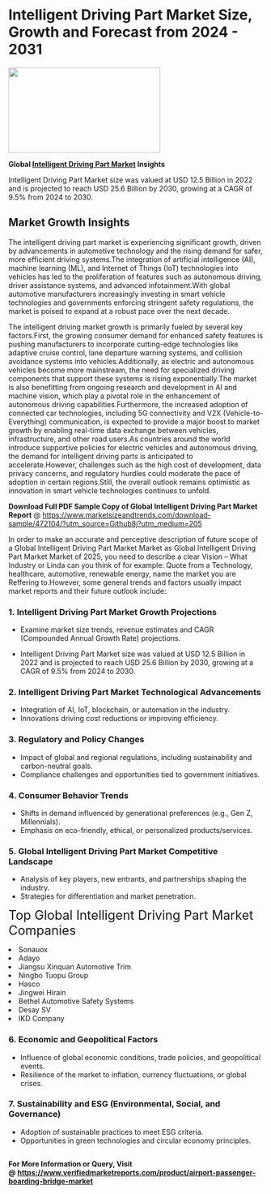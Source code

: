 <H1>Intelligent Driving Part Market Size, Growth and Forecast from 2024 - 2031</H1><img class="aligncenter size-medium wp-image-584254" src="https://thirdeyenews.in/wp-content/uploads/2024/09/Global-Market-Research-300x168.jpeg" alt="" width="300" height="168" /><p><strong>Global&nbsp;<a href="https://www.marketsizeandtrends.com/download-sample/472104/?utm_source=Github8j?utm_medium=205">Intelligent Driving Part Market</a> Insights</strong></p><p>Intelligent Driving Part Market size was valued at USD 12.5 Billion in 2022 and is projected to reach USD 25.6 Billion by 2030, growing at a CAGR of 9.5% from 2024 to 2030.</p><p><h2>Market Growth Insights</h2> <p>The intelligent driving part market is experiencing significant growth, driven by advancements in automotive technology and the rising demand for safer, more efficient driving systems.The integration of artificial intelligence (AI), machine learning (ML), and Internet of Things (IoT) technologies into vehicles has led to the proliferation of features such as autonomous driving, driver assistance systems, and advanced infotainment.With global automotive manufacturers increasingly investing in smart vehicle technologies and governments enforcing stringent safety regulations, the market is poised to expand at a robust pace over the next decade.</p> <p>The intelligent driving market growth is primarily fueled by several key factors.First, the growing consumer demand for enhanced safety features is pushing manufacturers to incorporate cutting-edge technologies like adaptive cruise control, lane departure warning systems, and collision avoidance systems into vehicles.Additionally, as electric and autonomous vehicles become more mainstream, the need for specialized driving components that support these systems is rising exponentially.The market is also benefitting from ongoing research and development in AI and machine vision, which play a pivotal role in the enhancement of autonomous driving capabilities.Furthermore, the increased adoption of connected car technologies, including 5G connectivity and V2X (Vehicle-to-Everything) communication, is expected to provide a major boost to market growth by enabling real-time data exchange between vehicles, infrastructure, and other road users.As countries around the world introduce supportive policies for electric vehicles and autonomous driving, the demand for intelligent driving parts is anticipated to accelerate.However, challenges such as the high cost of development, data privacy concerns, and regulatory hurdles could moderate the pace of adoption in certain regions.Still, the overall outlook remains optimistic as innovation in smart vehicle technologies continues to unfold.</p> <p><span class=""><strong>Download Full PDF Sample Copy of Global Intelligent Driving Part Market Report</strong> @ <a href="https://www.marketsizeandtrends.com/download-sample/472104/?utm_source=Github8j?utm_medium=205" target="_blank">https://www.marketsizeandtrends.com/download-sample/472104/?utm_source=Github8j?utm_medium=205</a></span></p><p>In order to make an accurate and perceptive description of future scope of a Global&nbsp;Intelligent Driving Part Market Market as Global&nbsp;Intelligent Driving Part Market Market of 2025, you need to describe a clear Vision &ndash; What Industry or Linda can you think of for example: Quote from a Technology, healthcare, automotive, renewable energy, name the market you are Reffering to.However, some general trends and factors usually impact market reports and their future outlook include:</p><h3>1.&nbsp;<strong>Intelligent Driving Part Market Growth Projections</strong></h3><ul><li>Examine market size trends, revenue estimates and CAGR (Compounded Annual Growth Rate) projections.</li><li><p>Intelligent Driving Part Market size was valued at USD 12.5 Billion in 2022 and is projected to reach USD 25.6 Billion by 2030, growing at a CAGR of 9.5% from 2024 to 2030.</p></li></ul><h3>2.&nbsp;<strong>Intelligent Driving Part Market Technological Advancements</strong></h3><ul><li>Integration of AI, IoT, blockchain, or automation in the industry.</li><li>Innovations driving cost reductions or improving efficiency.</li></ul><h3>3.&nbsp;<strong>Regulatory and Policy Changes</strong></h3><ul><li>Impact of global and regional regulations, including sustainability and carbon-neutral goals.</li><li>Compliance challenges and opportunities tied to government initiatives.</li></ul><h3>4.&nbsp;<strong>Consumer Behavior Trends</strong></h3><ul><li>Shifts in demand influenced by generational preferences (e.g., Gen Z, Millennials).</li><li>Emphasis on eco-friendly, ethical, or personalized products/services.</li></ul><h3>5.&nbsp;<strong>Global Intelligent Driving Part Market Competitive Landscape</strong></h3><ul><li>Analysis of key players, new entrants, and partnerships shaping the industry.</li><li>Strategies for differentiation and market penetration.</li></ul><p data-pm-slice="1 1 []"><span style="color: inherit; font-family: inherit; font-size: 25px;">Top Global Intelligent Driving Part Market Companies</span></p><div class="" data-test-id=""><p><li>Sonauox</li><li> Adayo</li><li> Jiangsu Xinquan Automotive Trim</li><li> Ningbo Tuopu Group</li><li> Hasco</li><li> Jingwei Hirain</li><li> Bethel Automotive Safety Systems</li><li> Desay SV</li><li> IKD Company</li></p></div><h3>6.&nbsp;<strong>Economic and Geopolitical Factors</strong></h3><ul><li>Influence of global economic conditions, trade policies, and geopolitical events.</li><li>Resilience of the market to inflation, currency fluctuations, or global crises.</li></ul><h3>7.&nbsp;<strong>Sustainability and ESG (Environmental, Social, and Governance)</strong></h3><ul><li>Adoption of sustainable practices to meet ESG criteria.</li><li>Opportunities in green technologies and circular economy principles.</li></ul><h2><strong style="font-size: 14px;">For More Information or Query, Visit @&nbsp;</strong><a style="background-color: #ffffff; font-size: 14px;" href="https://www.marketsizeandtrends.com/report/intelligent-driving-part-market/" target="_blank">https://www.verifiedmarketreports.com/product/airport-passenger-boarding-bridge-market</a></h2>